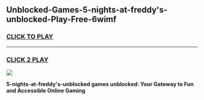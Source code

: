 
## Unblocked-Games-5-nights-at-freddy's-unblocked-Play-Free-6wimf
<h3>
<a href="https://premium76.site?title=5-nights-at-freddy's-unblocked&ref=10A">CLICK TO PLAY</a></h3>
<hr>

<h3>
<a href="https://premium76.site?title=5-nights-at-freddy's-unblocked&ref=10A">CLICK 2 PLAY</a>
  
</h3>

<a href="https://premium76.site?title=5-nights-at-freddy's-unblocked&ref=10A"><img src="https://clearcache.store/games.png"></a>


**5-nights-at-freddy's-unblocked games unblocked: Your Gateway to Fun and Accessible Online Gaming**
